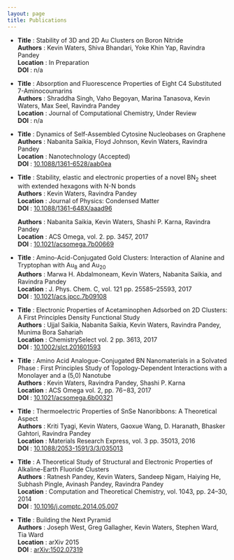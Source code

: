 ```yaml
---
layout: page
title: Publications
---
```


*  <strong>Title</strong>    : Stability of 3D and 2D Au Clusters on Boron Nitride <br /> 
   <strong>Authors</strong>  : Kevin Waters, Shiva Bhandari, Yoke Khin Yap, Ravindra Pandey <br /> 
   <strong>Location</strong> : In Preparation <br /> 
   <strong>DOI</strong>      : n/a

*  <strong>Title</strong>    : Absorption and Fluorescence Properties of Eight C4 Substituted 7-Aminocoumarins <br />
   <strong>Authors</strong>  : Shraddha Singh, Vaho Begoyan, Marina Tanasova, Kevin Waters, Max Seel, Ravindra Pandey <br />
   <strong>Location</strong> : Journal of Computational Chemistry, Under Review <br />
   <strong>DOI</strong>      : n/a

*  <strong>Title</strong>    : Dynamics of Self-Assembled Cytosine Nucleobases on Graphene <br />
   <strong>Authors</strong>  : Nabanita Saikia, Floyd Johnson, Kevin Waters, Ravindra Pandey <br />
   <strong>Location</strong> : Nanotechnology (Accepted) <br />
   <strong>DOI</strong>      : [10.1088/1361-6528/aab0ea](https://doi.org/10.1088/1361-6528/aab0ea) 

*  <strong>Title</strong>    : Stability, elastic and electronic properties of a novel BN<sub>2</sub> sheet with extended hexagons with N-N bonds <br />
   <strong>Authors</strong>  : Kevin Waters, Ravindra Pandey <br />
   <strong>Location</strong> : Journal of Physics: Condensed Matter <br />
   <strong>DOI</strong>      : [10.1088/1361-648X/aaad96](https://doi.org/10.1088/1361-648X/aaad96) <br />

   <strong>Authors</strong>  : Nabanita Saikia, Kevin Waters, Shashi P. Karna, Ravindra Pandey <br />
   <strong>Location</strong> : ACS Omega, vol. 2. pp. 3457, 2017 <br />
   <strong>DOI</strong>      : [10.1021/acsomega.7b00669](https://doi.org/10.1021/acsomega.7b00669) <br />

*  <strong>Title</strong>    : Amino-Acid-Conjugated Gold Clusters: Interaction of Alanine and Tryptophan with Au<sub>8</sub> and Au<sub>20</sub> <br />
   <strong>Authors</strong>  : Marwa H. Abdalmoneam, Kevin Waters, Nabanita Saikia, and Ravindra Pandey <br />
   <strong>Location</strong> : J. Phys. Chem. C, vol. 121 pp. 25585–25593, 2017 <br />
   <strong>DOI</strong>      : [10.1021/acs.jpcc.7b09108](https://doi.org/10.1021/acs.jpcc.7b09108) <br />

*  <strong>Title</strong>    : Electronic Properties of Acetaminophen Adsorbed on 2D Clusters: A First Principles Density Functional Study <br />
   <strong>Authors</strong>  : Ujjal Saikia, Nabanita Saikia, Kevin Waters, Ravindra Pandey, Munima Bora Sahariah <br />
   <strong>Location</strong> : ChemistrySelect vol. 2 pp. 3613, 2017 <br />
   <strong>DOI</strong>      : [10.1002/slct.201601593](https://doi.org/10.1002/slct.201601593) <br />

*  <strong>Title</strong>    : Amino Acid Analogue-Conjugated BN Nanomaterials in a Solvated Phase : First Principles Study of Topology-Dependent Interactions with a Monolayer and a (5,0) Nanotube <br />
   <strong>Authors</strong>  : Kevin Waters, Ravindra Pandey, Shashi P. Karna <br />
   <strong>Location</strong> : ACS Omega vol. 2, pp. 76−83, 2017 <br />
   <strong>DOI</strong>      : [10.1021/acsomega.6b00321](https://doi.org/10.1021/acsomega.6b00321) <br />

*  <strong>Title</strong>    : Thermoelectric Properties of SnSe Nanoribbons: A Theoretical Aspect <br />
   <strong>Authors</strong>  : Kriti Tyagi, Kevin Waters, Gaoxue Wang, D. Haranath, Bhasker Gahtori, Ravindra Pandey <br />
   <strong>Location</strong> : Materials Research Express, vol. 3 pp. 35013, 2016 <br />
   <strong>DOI</strong>      : [10.1088/2053-1591/3/3/035013](https://doi.org/10.1088/2053-1591/3/3/035013) <br />

*  <strong>Title</strong>    : A Theoretical Study of Structural and Electronic Properties of Alkaline-Earth Fluoride Clusters <br />
   <strong>Authors</strong>  : Ratnesh Pandey, Kevin Waters, Sandeep Nigam, Haiying He, Subhash Pingle, Avinash Pandey, Ravindra Pandey <br />
   <strong>Location</strong> : Computation and Theoretical Chemistry, vol. 1043, pp. 24–30, 2014 <br />
   <strong>DOI</strong>      : [10.1016/j.comptc.2014.05.007](https://doi.org/10.1016/j.comptc.2014.05.007) <br />

*  <strong>Title</strong>    : Building the Next Pyramid <br />
   <strong>Authors</strong>  : Joseph West, Greg Gallagher, Kevin Waters, Stephen Ward, Tia Ward <br />
   <strong>Location</strong> : arXiv 2015 <br />
   <strong>DOI</strong>      : [arXiv:1502.07319](https://arxiv.org/abs/1502.07319)<br />
